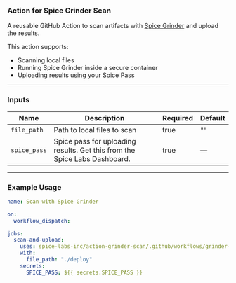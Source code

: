### Action for Spice Grinder Scan

A reusable GitHub Action to scan artifacts with [Spice Grinder](https://github.com/spice-labs-inc/grinder) and upload the results.

This action supports:
- Scanning local files
- Running Spice Grinder inside a secure container
- Uploading results using your Spice Pass

---

### Inputs

| Name              | Description                                                                 | Required | Default |
|-------------------|-----------------------------------------------------------------------------|----------|---------|
| `file_path`       | Path to local files to scan                                                 | true     | `""`    |
| `spice_pass`      | Spice pass for uploading results.  Get this from the Spice Labs Dashboard.  | true     | —       |

---

### Example Usage

```yaml
name: Scan with Spice Grinder

on:
  workflow_dispatch:

jobs:
  scan-and-upload:
    uses: spice-labs-inc/action-grinder-scan/.github/workflows/grinder-scan.yml@main
    with:
      file_path: "./deploy"
    secrets:
      SPICE_PASS: ${{ secrets.SPICE_PASS }}

```
